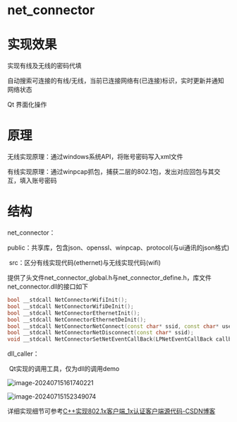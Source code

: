 # net_connector

# 实现效果

实现有线及无线的密码代填

自动搜索可连接的有线/无线，当前已连接网络有(已连接)标识，实时更新并通知网络状态

Qt 界面化操作



# 原理

无线实现原理：通过windows系统API，将账号密码写入xml文件

有线实现原理：通过winpcap抓包，捕获二层的802.1包，发出对应回包与其交互，填入账号密码



# 结构

net_connector：

​		public：共享库，包含json、openssl、winpcap、protocol(与ui通讯的json格式)

​		src：区分有线实现代码(ethernet)与无线实现代码(wifi)

提供了头文件net_connector_global.h与net_connector_define.h，库文件net_connector.dll的接口如下

```c++
bool __stdcall NetConnectorWifiInit();
bool __stdcall NetConnectorWifiDeInit();
bool __stdcall NetConnectorEthernetInit();
bool __stdcall NetConnectorEthernetDeInit();
bool __stdcall NetConnectorNetConnect(const char* ssid, const char* username, const char* pwd);
bool __stdcall NetConnectorNetDisconnect(const char* ssid);
void __stdcall NetConnectorSetNetEventCallBack(LPNetEventCallBack callback, void* user_data);
```



dll_caller：

​		Qt实现的调用工具，仅为dll的调用demo



![image-20240715161740221](C:\Users\wangpeng\AppData\Roaming\Typora\typora-user-images\image-20240715161740221.png)





![image-20240715152349074](C:\Users\wangpeng\AppData\Roaming\Typora\typora-user-images\image-20240715152349074.png)



详细实现细节可参考[C++实现802.1x客户端_1x认证客户端源代码-CSDN博客](https://blog.csdn.net/baidu_28572705/article/details/129669311)